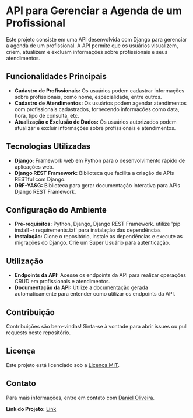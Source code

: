 # API para Gerenciar a Agenda de um Profissional

Este projeto consiste em uma API desenvolvida com Django para gerenciar a agenda de um profissional. A API permite que os usuários visualizem, criem, atualizem e excluam informações sobre profissionais e seus atendimentos.

## Funcionalidades Principais

- **Cadastro de Profissionais:** Os usuários podem cadastrar informações sobre profissionais, como nome, especialidade, entre outros.
- **Cadastro de Atendimentos:** Os usuários podem agendar atendimentos com profissionais cadastrados, fornecendo informações como data, hora, tipo de consulta, etc.
- **Atualização e Exclusão de Dados:** Os usuários autorizados podem atualizar e excluir informações sobre profissionais e atendimentos.

## Tecnologias Utilizadas

- **Django:** Framework web em Python para o desenvolvimento rápido de aplicações web.
- **Django REST Framework:** Biblioteca que facilita a criação de APIs RESTful com Django.
- **DRF-YASG:** Biblioteca para gerar documentação interativa para APIs Django REST Framework.

## Configuração do Ambiente

- **Pré-requisitos:** Python, Django, Django REST Framework. utilize 'pip install -r requirements.txt' para instalação das dependências
- **Instalação:** Clone o repositório, instale as dependências e execute as migrações do Django. Crie um Super Usuário para autenticação.

## Utilização

- **Endpoints da API:** Acesse os endpoints da API para realizar operações CRUD em profissionais e atendimentos.
- **Documentação da API:** Utilize a documentação gerada automaticamente para entender como utilizar os endpoints da API.

## Contribuição

Contribuições são bem-vindas! Sinta-se à vontade para abrir issues ou pull requests neste repositório.

## Licença

Este projeto está licenciado sob a [Licença MIT](https://opensource.org/licenses/MIT).

## Contato

Para mais informações, entre em contato com [Daniel Oliveira](devdan1337@gmail.com).

**Link do Projeto:** [Link](https://github.com/Dandev1337/APIProfissionalAtendimento)

